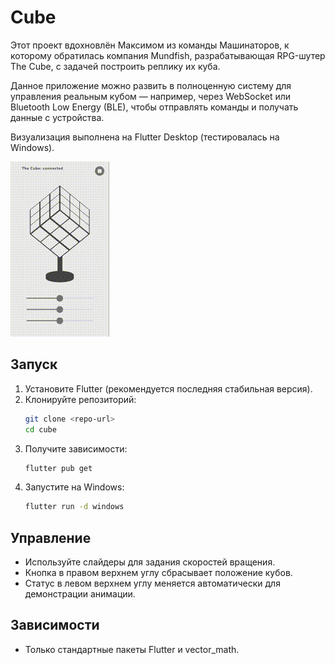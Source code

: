 # Cube


Этот проект вдохновлён Максимом из команды Машинаторов, к которому обратилась компания Mundfish, разрабатывающая RPG-шутер The Cube, с задачей построить реплику их куба.

Данное приложение можно развить в полноценную систему для управления реальным кубом — например, через WebSocket или Bluetooth Low Energy (BLE), чтобы отправлять команды и получать данные с устройства.

Визуализация выполнена на Flutter Desktop (тестировалась на Windows).

![Демонстрация](demo.gif)

## Запуск

1. Установите Flutter (рекомендуется последняя стабильная версия).
2. Клонируйте репозиторий:
   ```sh
   git clone <repo-url>
   cd cube
   ```
3. Получите зависимости:
   ```sh
   flutter pub get
   ```
4. Запустите на Windows:
   ```sh
   flutter run -d windows
   ```

## Управление
- Используйте слайдеры для задания скоростей вращения.
- Кнопка в правом верхнем углу сбрасывает положение кубов.
- Статус в левом верхнем углу меняется автоматически для демонстрации анимации.

## Зависимости
- Только стандартные пакеты Flutter и vector_math.
